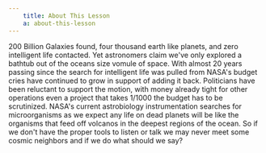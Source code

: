 ```yaml
---
    title: About This Lesson
    a: about-this-lesson
---
```

200 Billion Galaxies found, 
four thousand earth like planets, 
and zero intelligent life contacted. 
Yet astronomers claim we've only 
explored a bathtub out of the oceans size
vomule of space. With almost 20 years passing since 
the search for intelligent life was pulled from NASA's
budget cries have continued to grow in support of adding it back.
Politicians have been reluctant to support the motion,
with money already tight for other operations even a project that takes 
1/1000 the budget has to be scrutinized. NASA's current astrobiology 
instrumentation searches for microorganisms as we expect any life on dead planets 
will be like the organisms that feed off volcanos in the deepest regions of the ocean.
So if we don't have the proper tools to listen or talk we may never 
meet some cosmic neighbors and if we do what should we say?